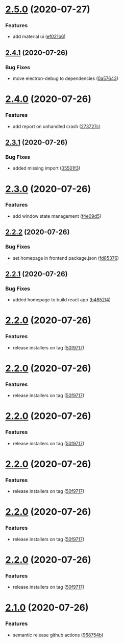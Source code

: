 # [2.5.0](https://github.com/acouvreur/electron-embedded/compare/v2.4.1...v2.5.0) (2020-07-27)


### Features

* add material ui ([ef021b6](https://github.com/acouvreur/electron-embedded/commit/ef021b6fe4e66086661907288ca9f9e4a59ced7b))

## [2.4.1](https://github.com/acouvreur/electron-embedded/compare/v2.4.0...v2.4.1) (2020-07-26)


### Bug Fixes

* move electron-debug to dependencies ([0a57643](https://github.com/acouvreur/electron-embedded/commit/0a57643d2a53a462d08fbca63702eb72fca521ba))

# [2.4.0](https://github.com/acouvreur/electron-embedded/compare/v2.3.1...v2.4.0) (2020-07-26)


### Features

* add report on unhandled crash ([273727c](https://github.com/acouvreur/electron-embedded/commit/273727c8cbe046e8c2948095f5090acdfc338f7b))

## [2.3.1](https://github.com/acouvreur/electron-embedded/compare/v2.3.0...v2.3.1) (2020-07-26)


### Bug Fixes

* added missing import ([05501f3](https://github.com/acouvreur/electron-embedded/commit/05501f3209695a61bdc48a1687d054965e19aa56))

# [2.3.0](https://github.com/acouvreur/electron-embedded/compare/v2.2.2...v2.3.0) (2020-07-26)


### Features

* add window state management ([f4e09d5](https://github.com/acouvreur/electron-embedded/commit/f4e09d50d5130cb8ba0e6c083c8ece343659cc02))

## [2.2.2](https://github.com/acouvreur/electron-embedded/compare/v2.2.1...v2.2.2) (2020-07-26)


### Bug Fixes

* set homepage in frontend package.json ([fd85376](https://github.com/acouvreur/electron-embedded/commit/fd85376f4bd825fa3b1e60e8d07f1020f526261f))

## [2.2.1](https://github.com/acouvreur/electron-embedded/compare/v2.2.0...v2.2.1) (2020-07-26)


### Bug Fixes

* added homepage to build react app ([b4652f4](https://github.com/acouvreur/electron-embedded/commit/b4652f45cfb14207ed2dd04db9852d5ad99a140f))

# [2.2.0](https://github.com/acouvreur/electron-embedded/compare/v2.1.0...v2.2.0) (2020-07-26)


### Features

* release installers on tag ([50f9717](https://github.com/acouvreur/electron-embedded/commit/50f9717777cc645dcbf8ab9865ea2d14ee4fff21))

# [2.2.0](https://github.com/acouvreur/electron-embedded/compare/v2.1.0...v2.2.0) (2020-07-26)


### Features

* release installers on tag ([50f9717](https://github.com/acouvreur/electron-embedded/commit/50f9717777cc645dcbf8ab9865ea2d14ee4fff21))

# [2.2.0](https://github.com/acouvreur/electron-embedded/compare/v2.1.0...v2.2.0) (2020-07-26)


### Features

* release installers on tag ([50f9717](https://github.com/acouvreur/electron-embedded/commit/50f9717777cc645dcbf8ab9865ea2d14ee4fff21))

# [2.2.0](https://github.com/acouvreur/electron-embedded/compare/v2.1.0...v2.2.0) (2020-07-26)


### Features

* release installers on tag ([50f9717](https://github.com/acouvreur/electron-embedded/commit/50f9717777cc645dcbf8ab9865ea2d14ee4fff21))

# [2.2.0](https://github.com/acouvreur/electron-embedded/compare/v2.1.0...v2.2.0) (2020-07-26)


### Features

* release installers on tag ([50f9717](https://github.com/acouvreur/electron-embedded/commit/50f9717777cc645dcbf8ab9865ea2d14ee4fff21))

# [2.2.0](https://github.com/acouvreur/electron-embedded/compare/v2.1.0...v2.2.0) (2020-07-26)


### Features

* release installers on tag ([50f9717](https://github.com/acouvreur/electron-embedded/commit/50f9717777cc645dcbf8ab9865ea2d14ee4fff21))

# [2.1.0](https://github.com/acouvreur/electron-embedded/compare/v2.0.0...v2.1.0) (2020-07-26)


### Features

* semantic release github actions ([968754b](https://github.com/acouvreur/electron-embedded/commit/968754ba6653bd2b0c7b86f83a8e7e1fd53fcdd3))
